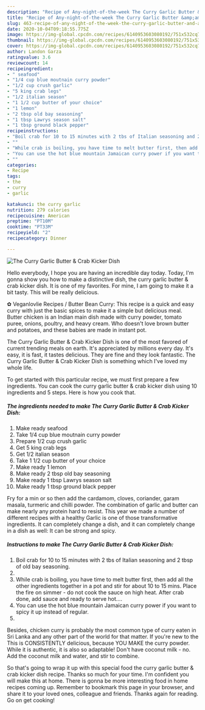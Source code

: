 ```yaml
---
description: "Recipe of Any-night-of-the-week The Curry Garlic Butter &amp;amp; Crab Kicker Dish"
title: "Recipe of Any-night-of-the-week The Curry Garlic Butter &amp;amp; Crab Kicker Dish"
slug: 463-recipe-of-any-night-of-the-week-the-curry-garlic-butter-and-amp-crab-kicker-dish
date: 2020-10-04T09:18:55.775Z
image: https://img-global.cpcdn.com/recipes/6140953603080192/751x532cq70/the-curry-garlic-butter-crab-kicker-dish-recipe-main-photo.jpg
thumbnail: https://img-global.cpcdn.com/recipes/6140953603080192/751x532cq70/the-curry-garlic-butter-crab-kicker-dish-recipe-main-photo.jpg
cover: https://img-global.cpcdn.com/recipes/6140953603080192/751x532cq70/the-curry-garlic-butter-crab-kicker-dish-recipe-main-photo.jpg
author: Landon Garza
ratingvalue: 3.6
reviewcount: 14
recipeingredient:
- " seafood"
- "1/4 cup blue moutnain curry powder"
- "1/2 cup crush garlic"
- "5 king crab legs"
- "1/2 italian season"
- "1 1/2 cup butter of your choice"
- "1 lemon"
- "2 tbsp old bay seasoning"
- "1 tbsp Lawrys season salt"
- "1 tbsp ground black pepper"
recipeinstructions:
- "Boil crab for 10 to 15 minutes with 2 tbs of Italian seasoning and 2 tbsp of old bay seasoning."
- ""
- "While crab is boiling, you have time to melt butter first, then add all the other ingredients together in a pot and stir for about 10 to 15 mins. Place the fire on simmer - do not cook the sauce on high heat. After crab done, add sauce and ready to serve hot...."
- "You can use the hot blue mountain Jamaican curry power if you want to spicy it up instead of regular."
- ""
categories:
- Recipe
tags:
- the
- curry
- garlic

katakunci: the curry garlic 
nutrition: 279 calories
recipecuisine: American
preptime: "PT10M"
cooktime: "PT33M"
recipeyield: "2"
recipecategory: Dinner

---
```



![The Curry Garlic Butter &amp; Crab Kicker Dish](https://img-global.cpcdn.com/recipes/6140953603080192/751x532cq70/the-curry-garlic-butter-crab-kicker-dish-recipe-main-photo.jpg)

Hello everybody, I hope you are having an incredible day today. Today, I'm gonna show you how to make a distinctive dish, the curry garlic butter &amp; crab kicker dish. It is one of my favorites. For mine, I am going to make it a bit tasty. This will be really delicious.

✿ Veganlovlie Recipes / Butter Bean Curry: This recipe is a quick and easy curry with just the basic spices to make it a simple but delicious meal. Butter chicken is an Indian main dish made with curry powder, tomato puree, onions, poultry, and heavy cream. Who doesn&#39;t love brown butter and potatoes, and these babies are made in instant pot.

The Curry Garlic Butter &amp; Crab Kicker Dish is one of the most favored of current trending meals on earth. It's appreciated by millions every day. It's easy, it is fast, it tastes delicious. They are fine and they look fantastic. The Curry Garlic Butter &amp; Crab Kicker Dish is something which I've loved my whole life.


To get started with this particular recipe, we must first prepare a few ingredients. You can cook the curry garlic butter &amp; crab kicker dish using 10 ingredients and 5 steps. Here is how you cook that.

<!--inarticleads1-->

##### The ingredients needed to make The Curry Garlic Butter &amp; Crab Kicker Dish:

1. Make ready  seafood
1. Take 1/4 cup blue moutnain curry powder
1. Prepare 1/2 cup crush garlic
1. Get 5 king crab legs
1. Get 1/2 italian season
1. Take 1 1/2 cup butter of your choice
1. Make ready 1 lemon
1. Make ready 2 tbsp old bay seasoning
1. Make ready 1 tbsp Lawrys season salt
1. Make ready 1 tbsp ground black pepper


Fry for a min or so then add the cardamom, cloves, coriander, garam masala, turmeric and chilli powder. The combination of garlic and butter can make nearly any protein hard to resist. This year we made a number of different recipes with a healthy Garlic is one of those transformative ingredients. It can completely change a dish, and it can completely change in a dish as well: It can be strong and spicy. 

<!--inarticleads2-->

##### Instructions to make The Curry Garlic Butter &amp; Crab Kicker Dish:

1. Boil crab for 10 to 15 minutes with 2 tbs of Italian seasoning and 2 tbsp of old bay seasoning.
1. 
1. While crab is boiling, you have time to melt butter first, then add all the other ingredients together in a pot and stir for about 10 to 15 mins. Place the fire on simmer - do not cook the sauce on high heat. After crab done, add sauce and ready to serve hot....
1. You can use the hot blue mountain Jamaican curry power if you want to spicy it up instead of regular.
1. 


Besides, chicken curry is probably the most common type of curry eaten in Sri Lanka and any other part of the world for that matter. If you&#39;re new to the This is CONSISTENTLY delicious, because YOU MAKE the curry powder. While it is authentic, it is also so adaptable! Don&#39;t have coconut milk - no. Add the coconut milk and water, and stir to combine. 

So that's going to wrap it up with this special food the curry garlic butter &amp; crab kicker dish recipe. Thanks so much for your time. I'm confident you will make this at home. There is gonna be more interesting food in home recipes coming up. Remember to bookmark this page in your browser, and share it to your loved ones, colleague and friends. Thanks again for reading. Go on get cooking!
